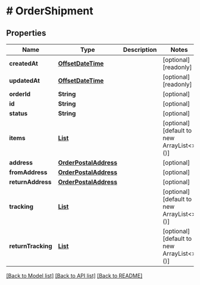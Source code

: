 # # OrderShipment


## Properties 


Name | Type | Description | Notes
------------ | ------------- | ------------- | -------------
**createdAt**| [**OffsetDateTime**](OffsetDateTime.md) |   | [optional] [readonly]
**updatedAt**| [**OffsetDateTime**](OffsetDateTime.md) |   | [optional] [readonly]
**orderId**| **String** |   | [optional]
**id**| **String** |   | [optional]
**status**| **String** |   | [optional]
**items**| [**List<OrderShipmentItem>**](OrderShipmentItem.md) |   | [optional] [default to new ArrayList<>()]
**address**| [**OrderPostalAddress**](OrderPostalAddress.md) |   | [optional]
**fromAddress**| [**OrderPostalAddress**](OrderPostalAddress.md) |   | [optional]
**returnAddress**| [**OrderPostalAddress**](OrderPostalAddress.md) |   | [optional]
**tracking**| [**List<ShipmentTracking>**](ShipmentTracking.md) |   | [optional] [default to new ArrayList<>()]
**returnTracking**| [**List<ShipmentTracking>**](ShipmentTracking.md) |   | [optional] [default to new ArrayList<>()]


[[Back to Model list]](../../README.md#models) [[Back to API list]](../../README.md#endpoints) [[Back to README]](../../README.md)

